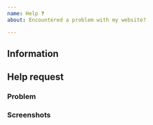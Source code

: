 ```yaml
---
name: Help ❓
about: Encountered a problem with my website?

---
```

<!-- Don't write inside the html comments -->

## Information


## Help request

### Problem
<!-- What problem did you encounter? -->

### Screenshots
<!-- If relevant, include any screenshots here. -->
